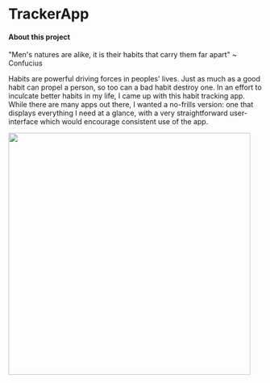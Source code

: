 # TrackerApp

#### About this project
"Men's natures are alike, it is their habits that carry them far apart" ~ Confucius

Habits are powerful driving forces in peoples' lives. Just as much as a good habit can propel a person, so too can a bad habit destroy one. In an effort to inculcate better habits in my life, I came up with this habit tracking app. While there are many apps out there, I wanted a no-frills version: one that displays everything I need at a glance, with a very straightforward user-interface which would encourage consistent use of the app.

<img src="https://user-images.githubusercontent.com/67910672/194759359-a0ad99b3-4f8a-4a08-a13c-526f3c5b340c.png" height=480>
